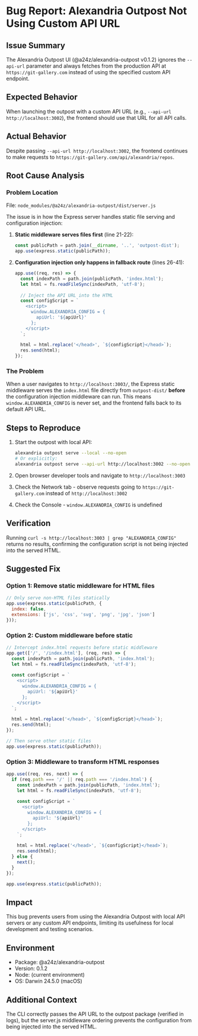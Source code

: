 # Bug Report: Alexandria Outpost Not Using Custom API URL

## Issue Summary
The Alexandria Outpost UI (@a24z/alexandria-outpost v0.1.2) ignores the `--api-url` parameter and always fetches from the production API at `https://git-gallery.com` instead of using the specified custom API endpoint.

## Expected Behavior
When launching the outpost with a custom API URL (e.g., `--api-url http://localhost:3002`), the frontend should use that URL for all API calls.

## Actual Behavior
Despite passing `--api-url http://localhost:3002`, the frontend continues to make requests to `https://git-gallery.com/api/alexandria/repos`.

## Root Cause Analysis

### Problem Location
File: `node_modules/@a24z/alexandria-outpost/dist/server.js`

The issue is in how the Express server handles static file serving and configuration injection:

1. **Static middleware serves files first** (line 21-22):
   ```javascript
   const publicPath = path.join(__dirname, '..', 'outpost-dist');
   app.use(express.static(publicPath));
   ```

2. **Configuration injection only happens in fallback route** (lines 26-41):
   ```javascript
   app.use((req, res) => {
     const indexPath = path.join(publicPath, 'index.html');
     let html = fs.readFileSync(indexPath, 'utf-8');
     
     // Inject the API URL into the HTML
     const configScript = `
       <script>
         window.ALEXANDRIA_CONFIG = {
           apiUrl: '${apiUrl}'
         };
       </script>
     `;
     
     html = html.replace('</head>', `${configScript}</head>`);
     res.send(html);
   });
   ```

### The Problem
When a user navigates to `http://localhost:3003/`, the Express static middleware serves the `index.html` file directly from `outpost-dist/` **before** the configuration injection middleware can run. This means `window.ALEXANDRIA_CONFIG` is never set, and the frontend falls back to its default API URL.

## Steps to Reproduce

1. Start the outpost with local API:
   ```bash
   alexandria outpost serve --local --no-open
   # Or explicitly:
   alexandria outpost serve --api-url http://localhost:3002 --no-open
   ```

2. Open browser developer tools and navigate to `http://localhost:3003`

3. Check the Network tab - observe requests going to `https://git-gallery.com` instead of `http://localhost:3002`

4. Check the Console - `window.ALEXANDRIA_CONFIG` is undefined

## Verification
Running `curl -s http://localhost:3003 | grep "ALEXANDRIA_CONFIG"` returns no results, confirming the configuration script is not being injected into the served HTML.

## Suggested Fix

### Option 1: Remove static middleware for HTML files
```javascript
// Only serve non-HTML files statically
app.use(express.static(publicPath, {
  index: false,
  extensions: ['js', 'css', 'svg', 'png', 'jpg', 'json']
}));
```

### Option 2: Custom middleware before static
```javascript
// Intercept index.html requests before static middleware
app.get(['/', '/index.html'], (req, res) => {
  const indexPath = path.join(publicPath, 'index.html');
  let html = fs.readFileSync(indexPath, 'utf-8');
  
  const configScript = `
    <script>
      window.ALEXANDRIA_CONFIG = {
        apiUrl: '${apiUrl}'
      };
    </script>
  `;
  
  html = html.replace('</head>', `${configScript}</head>`);
  res.send(html);
});

// Then serve other static files
app.use(express.static(publicPath));
```

### Option 3: Middleware to transform HTML responses
```javascript
app.use((req, res, next) => {
  if (req.path === '/' || req.path === '/index.html') {
    const indexPath = path.join(publicPath, 'index.html');
    let html = fs.readFileSync(indexPath, 'utf-8');
    
    const configScript = `
      <script>
        window.ALEXANDRIA_CONFIG = {
          apiUrl: '${apiUrl}'
        };
      </script>
    `;
    
    html = html.replace('</head>', `${configScript}</head>`);
    res.send(html);
  } else {
    next();
  }
});

app.use(express.static(publicPath));
```

## Impact
This bug prevents users from using the Alexandria Outpost with local API servers or any custom API endpoints, limiting its usefulness for local development and testing scenarios.

## Environment
- Package: @a24z/alexandria-outpost
- Version: 0.1.2
- Node: (current environment)
- OS: Darwin 24.5.0 (macOS)

## Additional Context
The CLI correctly passes the API URL to the outpost package (verified in logs), but the server.js middleware ordering prevents the configuration from being injected into the served HTML.